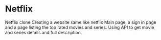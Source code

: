 # Netflix
Netflix clone
Creating a website same like netflix
Main page, a sign in page and a page listing the top rated movies and series.
Using API to get movie and series details and full description.

